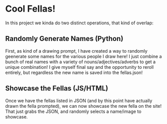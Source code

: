 # Cool Fellas!

In this project we kinda do two distinct operations, that kind of overlap:

## Randomly Generate Names (Python)

First, as kind of a drawing prompt, I have created a way to randomly geenerate some names for the various people I draw here! I just combine a bunch of real names with a variety of nouns/adjectives/adverbs to get a unique combination! I give myself final say and the opportunity to reroll entirely, but regardless the new name is saved into the fellas.json!

## Showcase the Fellas (JS/HTML)

Once we have the fellas listed in JSON (and by this point have actually drawn the fella prompted), we can now showcase the new fella on the site! That just grabs the JSON, and randomly selects a name/image to showcase.

